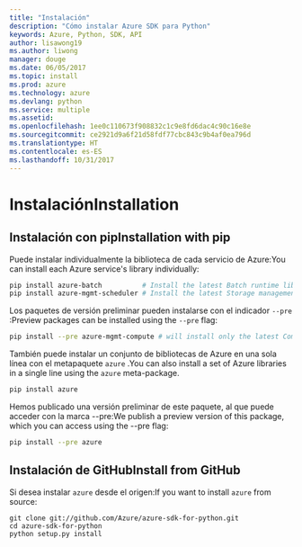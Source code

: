 ```yaml
---
title: "Instalación"
description: "Cómo instalar Azure SDK para Python"
keywords: Azure, Python, SDK, API
author: lisawong19
ms.author: liwong
manager: douge
ms.date: 06/05/2017
ms.topic: install
ms.prod: azure
ms.technology: azure
ms.devlang: python
ms.service: multiple
ms.assetid: 
ms.openlocfilehash: 1ee0c110673f908832c1c9e8fd6dac4c90c16e8e
ms.sourcegitcommit: ce2921d9a6f21d58fdf77cbc843c9b4af0ea796d
ms.translationtype: HT
ms.contentlocale: es-ES
ms.lasthandoff: 10/31/2017
---
```

# <a name="installation"></a><span data-ttu-id="58800-104">Instalación</span><span class="sxs-lookup"><span data-stu-id="58800-104">Installation</span></span>

## <a name="installation-with-pip"></a><span data-ttu-id="58800-105">Instalación con pip</span><span class="sxs-lookup"><span data-stu-id="58800-105">Installation with pip</span></span>

<span data-ttu-id="58800-106">Puede instalar individualmente la biblioteca de cada servicio de Azure:</span><span class="sxs-lookup"><span data-stu-id="58800-106">You can install each Azure service's library individually:</span></span>

```bash
pip install azure-batch          # Install the latest Batch runtime library
pip install azure-mgmt-scheduler # Install the latest Storage management library
```

<span data-ttu-id="58800-107">Los paquetes de versión preliminar pueden instalarse con el indicador `--pre` :</span><span class="sxs-lookup"><span data-stu-id="58800-107">Preview packages can be installed using the `--pre` flag:</span></span>

```bash
pip install --pre azure-mgmt-compute # will install only the latest Compute Management library
```

<span data-ttu-id="58800-108">También puede instalar un conjunto de bibliotecas de Azure en una sola línea con el metapaquete `azure` .</span><span class="sxs-lookup"><span data-stu-id="58800-108">You can also install a set of Azure libraries in a single line using the `azure` meta-package.</span></span>

```bash
pip install azure
```

<span data-ttu-id="58800-109">Hemos publicado una versión preliminar de este paquete, al que puede acceder con la marca --pre:</span><span class="sxs-lookup"><span data-stu-id="58800-109">We publish a preview version of this package, which you can access using the --pre flag:</span></span>

```bash
pip install --pre azure
```

## <a name="install-from-github"></a><span data-ttu-id="58800-110">Instalación de GitHub</span><span class="sxs-lookup"><span data-stu-id="58800-110">Install from GitHub</span></span>

<span data-ttu-id="58800-111">Si desea instalar `azure` desde el origen:</span><span class="sxs-lookup"><span data-stu-id="58800-111">If you want to install `azure` from source:</span></span>

    git clone git://github.com/Azure/azure-sdk-for-python.git
    cd azure-sdk-for-python
    python setup.py install
